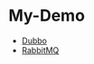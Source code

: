 # My-Demo

- [Dubbo](https://github.com/fanuary/my-demo/tree/master/Dubbo)
- [RabbitMQ](https://github.com/fanuary/my-demo/tree/master/RabbitMQ)